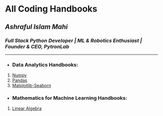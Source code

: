 # All Coding Handbooks 
## *Ashraful Islam Mahi*
### *Full Stack Python Developer | ML & Robotics Enthusiast | Founder & CEO, PytronLab*
---

- ### Data Analytics Handbooks:
1. [Numpy](https://github.com/aimG313/All-Handbooks/blob/main/Data%20Analytics%20Handbooks/1.Numpy/numpy_essential.ipynb) 
2. [Pandas](https://github.com/aimG313/All-Handbooks/blob/main/Data%20Analytics%20Handbooks/2.Pandas/pandas_essential.ipynb) 
3. [Matplotlib-Seaborn](https://github.com/aimG313/All-Handbooks/blob/main/Data%20Analytics%20Handbooks/3.%20Matplotlib%20Seaborn/matplotlib_seaborn_essential.ipynb)

- ### Mathematics for Machine Learning Handbooks:
1. [Linear Algebra](https://github.com/aimG313/All-Handbooks/blob/main/Math%20for%20ML/Linear%20Algebra/linear_algebra.ipynb)


 
